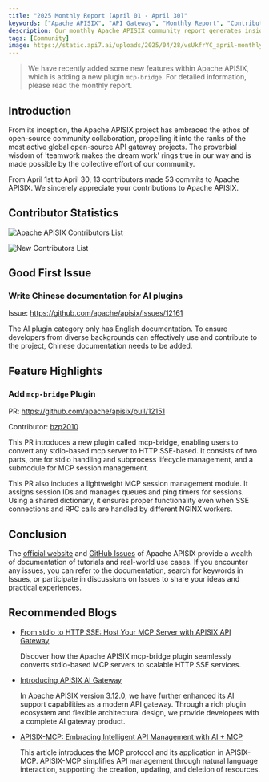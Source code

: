 ```yaml
---
title: "2025 Monthly Report (April 01 - April 30)"
keywords: ["Apache APISIX", "API Gateway", "Monthly Report", "Contributor"]
description: Our monthly Apache APISIX community report generates insights into the project's monthly developments. The reports provide a pathway into the Apache APISIX community, ensuring that you stay well-informed and actively involved.
tags: [Community]
image: https://static.api7.ai/uploads/2025/04/28/vsUkfrYC_april-monthly-report-cover-en.webp
---
```


> We have recently added some new features within Apache APISIX, which is adding a new plugin `mcp-bridge`. For detailed information, please read the monthly report.
<!--truncate-->

## Introduction

From its inception, the Apache APISIX project has embraced the ethos of open-source community collaboration, propelling it into the ranks of the most active global open-source API gateway projects. The proverbial wisdom of 'teamwork makes the dream work' rings true in our way and is made possible by the collective effort of our community.

From April 1st to April 30, 13 contributors made 53 commits to Apache APISIX. We sincerely appreciate your contributions to Apache APISIX.

## Contributor Statistics

![Apache APISIX Contributors List](https://static.api7.ai/uploads/2025/04/28/7DZQnq0l_april-contributor-list.webp)

![New Contributors List](https://static.api7.ai/uploads/2025/04/28/khDhj3Jw_april-new-contributors.webp)

## Good First Issue

### Write Chinese documentation for AI plugins

Issue: https://github.com/apache/apisix/issues/12161

The AI plugin category only has English documentation. To ensure developers from diverse backgrounds can effectively use and contribute to the project, Chinese documentation needs to be added.

## Feature Highlights

### Add `mcp-bridge` Plugin

PR: https://github.com/apache/apisix/pull/12151

Contributor: [bzp2010](https://github.com/bzp2010)

This PR introduces a new plugin called mcp-bridge, enabling users to convert any stdio-based mcp server to HTTP SSE-based. It consists of two parts, one for stdio handling and subprocess lifecycle management, and a submodule for MCP session management.

This PR also includes a lightweight MCP session management module. It assigns session IDs and manages queues and ping timers for sessions. Using a shared dictionary, it ensures proper functionality even when SSE connections and RPC calls are handled by different NGINX workers.

## Conclusion

The [official website](https://apisix.apache.org/) and [GitHub Issues](https://github.com/apache/apisix/issues) of Apache APISIX provide a wealth of documentation of tutorials and real-world use cases. If you encounter any issues, you can refer to the documentation, search for keywords in Issues, or participate in discussions on Issues to share your ideas and practical experiences.

## Recommended Blogs

- [From stdio to HTTP SSE: Host Your MCP Server with APISIX API Gateway](https://apisix.apache.org/blog/2025/04/21/host-mcp-server-with-api-gateway/)

  Discover how the Apache APISIX mcp-bridge plugin seamlessly converts stdio-based MCP servers to scalable HTTP SSE services.

- [Introducing APISIX AI Gateway](https://apisix.apache.org/blog/2025/04/08/introducing-apisix-ai-gateway/)

  In Apache APISIX version 3.12.0, we have further enhanced its AI support capabilities as a modern API gateway. Through a rich plugin ecosystem and flexible architectural design, we provide developers with a complete AI gateway product.

- [APISIX-MCP: Embracing Intelligent API Management with AI + MCP](https://apisix.apache.org/blog/2025/04/01/embrace-intelligent-api-management-with-ai-and-mcp/)

  This article introduces the MCP protocol and its application in APISIX-MCP. APISIX-MCP simplifies API management through natural language interaction, supporting the creation, updating, and deletion of resources.
  
